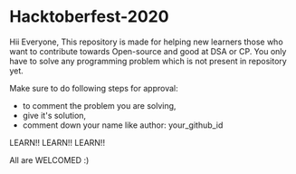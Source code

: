 # Hacktoberfest-2020

Hii Everyone,
This repository is made for helping new learners those who want to contribute towards Open-source and good at DSA or CP. You only have to solve any programming problem which is not present in repository yet.

Make sure to do following steps for approval:
- to comment the problem you are solving,
- give it's solution,
- comment down your name like author: your_github_id

LEARN!! LEARN!! LEARN!!

All are WELCOMED :)
